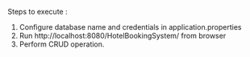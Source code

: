 Steps to execute :
1) Configure database name and credentials in application.properties
2) Run http://localhost:8080/HotelBookingSystem/ from browser
3) Perform CRUD operation.

